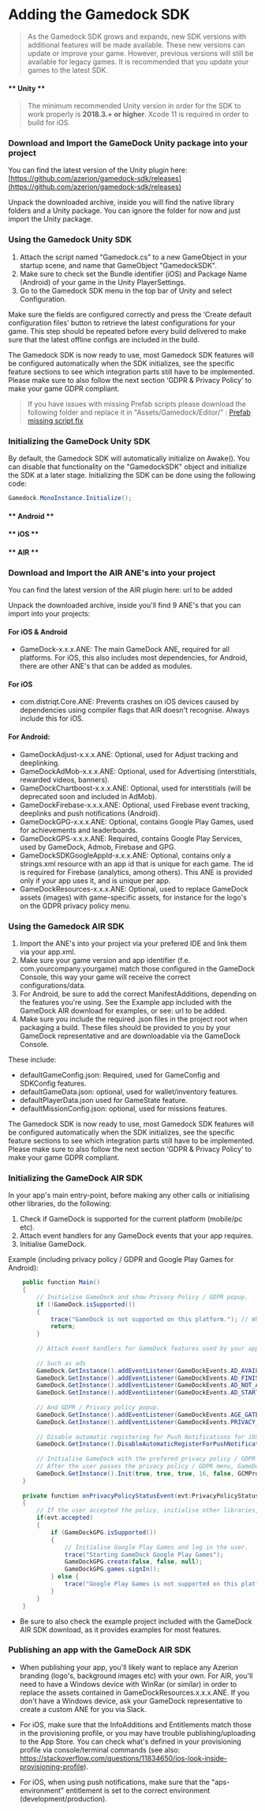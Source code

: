 # Adding the Gamedock SDK

> As the Gamedock SDK grows and expands, new SDK versions with additional features will be made available. These new versions can update or improve your game. However, previous versions will still be available for legacy games. It is recommended that you update your games to the latest SDK.

<!-- tabs:start -->

#### ** Unity **

> The minimum recommended Unity version in order for the SDK to work properly is **2018.3.+ or higher**.
> Xcode 11 is required in order to build for iOS.

### Download and Import the GameDock Unity package into your project

You can find the latest version of the Unity plugin here: [https://github.com/azerion/gamedock-sdk/releases](https://github.com/azerion/gamedock-sdk/releases)

Unpack the downloaded archive, inside you will find the native library folders and a Unity package. You can ignore the folder for now and just import the Unity package.

### Using the Gamedock Unity SDK

1. Attach the script named “Gamedock.cs” to a new GameObject in your startup scene, and name that GameObject "GamedockSDK".
2. Make sure to check set the Bundle identifier (iOS) and Package Name (Android) of your game in the Unity PlayerSettings.
3. Go to the Gamedock SDK menu in the top bar of Unity and select Configuration.

Make sure the fields are configured correctly and press the ‘Create default configuration files’ button to retrieve the latest configurations for your game. This step should be repeated before every build delivered to make sure that the latest offline configs are included in the build.

The Gamedock SDK is now ready to use, most Gamedock SDK features will be configured automatically when the SDK initializes, see the specific feature sections to see which integration parts still have to be implemented. Please make sure to also follow the next section ‘GDPR & Privacy Policy’ to make your game GDPR compliant.

> If you have issues with missing Prefab scripts please download the following folder and replace it in "Assets/Gamedock/Editor/" : [Prefab missing script fix](https://splashscreens.cdn.spilcloud.com/files/1574351079_Prefabs.zip)

### Initializing the GameDock Unity SDK

By default, the Gamedock SDK will automatically initialize on Awake(). You can disable that functionality on the "GamedockSDK" object and initialize the SDK at a later stage. Initializing the SDK can be done using the following code:

~~~C#
Gamedock.MonoInstance.Initialize();
~~~

#### ** Android **



#### ** iOS **



#### ** AIR **

### Download and Import the AIR ANE's into your project

You can find the latest version of the AIR plugin here: url to be added

Unpack the downloaded archive, inside you'll find 9 ANE's that you can import into your projects:

#### For iOS & Android
- GameDock-x.x.x.ANE: The main GameDock ANE, required for all platforms. For iOS, this also includes most dependencies, for Android, there are other ANE's that can be added as modules. 

#### For iOS
- com.distriqt.Core.ANE: Prevents crashes on iOS devices caused by dependencies using compiler flags that AIR doesn't recognise. Always include this for iOS.

#### For Android:
- GameDockAdjust-x.x.x.ANE: Optional, used for Adjust tracking and deeplinking.
- GameDockAdMob-x.x.x.ANE: Optional, used for Advertising (interstitials, rewarded videos, banners).
- GameDockChartboost-x.x.x.ANE: Optional, used for interstitials (will be deprecated soon and included in AdMob).
- GameDockFirebase-x.x.x.ANE: Optional, used Firebase event tracking, deeplinks and push notifications (Android).
- GameDockGPG-x.x.x.ANE: Optional, contains Google Play Games, used for achievements and leaderboards.
- GameDockGPS-x.x.x.ANE: Required, contains Google Play Services, used by GameDock, Admob, Firebase and GPG.
- GameDockSDKGoogleAppId-x.x.x.ANE: Optional, contains only a strings.xml resource with an app id that is unique for each game. The id is required for Firebase (analytics, among others). This ANE is provided only if your app uses it, and is unique per app.
- GameDockResources-x.x.x.ANE: Optional, used to replace GameDock assets (images) with game-specific assets, for instance for the logo's on the GDPR privacy policy menu.

### Using the Gamedock AIR SDK

1. Import the ANE's into your project via your prefered IDE and link them via your app.xml.
2. Make sure your game version and app identifier (f.e. com.yourcompany.yourgame) match those configured in the GameDock Console, this way your game will receive the correct configurations/data.
3. For Android, be sure to add the correct ManifestAdditions, depending on the features you're using. See the Example app included with the GameDock AIR download for examples, or see: url to be added.
4. Make sure you include the required .json files in the project root when packaging a build. These files should be provided to you by your GameDock representative and are downloadable via the GameDock Console.

These include:
- defaultGameConfig.json: Required, used for GameConfig and SDKConfig features.
- defaultGameData.json: optional, used for wallet/inventory features.
- defaultPlayerData.json used for GameState feature.
- defaultMissionConfig.json: optional, used for missions features.

The Gamedock SDK is now ready to use, most Gamedock SDK features will be configured automatically when the SDK initializes, see the specific feature sections to see which integration parts still have to be implemented. Please make sure to also follow the next section ‘GDPR & Privacy Policy’ to make your game GDPR compliant.

### Initializing the GameDock AIR SDK

In your app's main entry-point, before making any other calls or initialising other libraries, do the following:
1. Check if GameDock is supported for the current platform (mobile/pc etc).
2. Attach event handlers for any GameDock events that your app requires.
3. Initialise GameDock.

Example (including privacy policy / GDPR and Google Play Games for Android):
~~~C#
	public function Main()
	{
		// Initialise GameDock and show Privacy Policy / GDPR popup.
		if (!GameDock.isSupported())
		{
			trace("GameDock is not supported on this platform."); // When not Android or iOS
			return;
		}
  
		// Attach event handlers for GameDock features used by your app.
		
		// Such as ads
		GameDock.GetInstance().addEventListener(GameDockEvents.AD_AVAILABLE, onAdAvailableEvent);
		GameDock.GetInstance().addEventListener(GameDockEvents.AD_FINISHED, onAdFinishedEvent);
		GameDock.GetInstance().addEventListener(GameDockEvents.AD_NOT_AVAILABLE, onAdNotAvailableEvent);
		GameDock.GetInstance().addEventListener(GameDockEvents.AD_STARTED, onAdStartedEvent);
		
		// And GDPR / Privacy policy popup.
		GameDock.GetInstance().addEventListener(GameDockEvents.AGE_GATE_STATUS, onAgeGateStatusEvent);
		GameDock.GetInstance().addEventListener(GameDockEvents.PRIVACY_POLICY_STATUS, onPrivacyPolicyStatusEvent);
  
		// Disable automatic registering for Push Notifications for iOS so users don't get a pop-up.
		GameDock.GetInstance().DisableAutomaticRegisterForPushNotificationsiOS();
  
		// Initialise GameDock with the prefered privacy policy / GDPR settings. 
		// After the user passes the privacy policy / GDPR menu, GameDock will start requesting/processing data and firing events.
		GameDock.GetInstance().Init(true, true, true, 16, false, GCMProjectId);
	}
  
	private function onPrivacyPolicyStatusEvent(evt:PrivacyPolicyStatusEvent) : void
	{
		// If the user accepted the policy, initialise other libraries, such as Google Play Games.
		if(evt.accepted)
		{
			if (GameDockGPG.isSupported())
			{
				// Initialise Google Play Games and log in the user.
				trace("Starting GameDock Google Play Games");
				GameDockGPG.create(false, false, null);
				GameDockGPG.games.signIn();
			} else {
				trace("Google Play Games is not supported on this platform (not Android!)");
			}
		}
	}

~~~

* Be sure to also check the example project included with the GameDock AIR SDK download, as it provides examples for most features.

### Publishing an app with the GameDock AIR SDK

- When publishing your app, you'll likely want to replace any Azerion branding (logo's, background images etc) with your own. For AIR, you'll need to have a Windows device with WinRar (or similar) in order to replace the assets contained in  GameDockResources.x.x.x.ANE. If you don't have a Windows device, ask your GameDock representative to create a custom ANE for you via Slack. 

- For iOS, make sure that the InfoAdditions and Entitlements match those in the provisioning profile, or you may have trouble publishing/uploading to the App Store. You can check what's defined in your provisioning profile via console/terminal commands (see also: https://stackoverflow.com/questions/11834650/ios-look-inside-provisioning-profile).

- For iOS, when using push notifications, make sure that the "aps-environment" entitlement is set to the correct environment (development/production).

<!-- tabs:end -->
